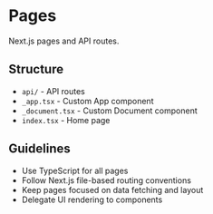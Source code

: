 # Pages

Next.js pages and API routes.

## Structure

- `api/` - API routes
- `_app.tsx` - Custom App component
- `_document.tsx` - Custom Document component
- `index.tsx` - Home page

## Guidelines

- Use TypeScript for all pages
- Follow Next.js file-based routing conventions
- Keep pages focused on data fetching and layout
- Delegate UI rendering to components
